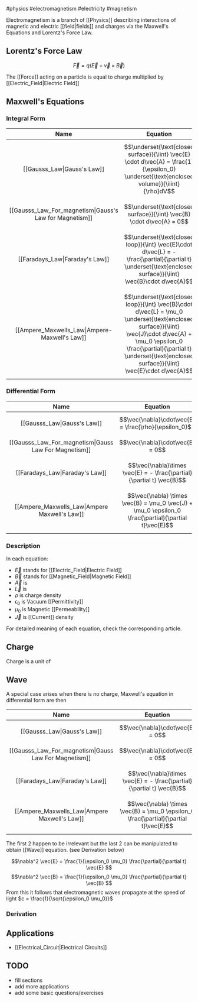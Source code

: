 #physics #electromagnetism #electricity #magnetism 

Electromagnetism is a branch of [[Physics]] describing interactions of magnetic and electric [[field|fields]] and charges via the Maxwell's Equations and Lorentz's Force Law.

## Lorentz's Force Law
$$\vec{F} = q(\vec{E} + \vec{v} \times  \vec{B}) $$

The [[Force]] acting on a particle is equal to charge multiplied by [[Electric_Field|Electric Field]] 
## Maxwell's Equations

### Integral Form
| Name | Equation |
| :---: | :---: |
| [[Gausss_Law\|Gauss's Law]] | $$\underset{\text{closed surface}}{\iint} \vec{E} \cdot d\vec{A} = \frac{1}{\epsilon_0} \underset{\text{enclosed volume}}{\iiint}{\rho}dV$$ |
| [[Gausss_Law_For_magnetism\|Gauss's Law for Magnetism]] | $$\underset{\text{closed surface}}{\iint} \vec{B} \cdot d\vec{A} = 0$$ |
| [[Faradays_Law\|Faraday's Law]] | $$\underset{\text{closed loop}}{\int} \vec{E}\cdot d\vec{L} = -\frac{\partial}{\partial t} \underset{\text{enclosed surface}}{\iint} \vec{B}\cdot d\vec{A}$$  |
| [[Ampere_Maxwells_Law\|Ampere-Maxwell's Law]] | $$\underset{\text{closed loop}}{\int} \vec{B}\cdot d\vec{L} = \mu_0 \underset{\text{enclosed surface}}{\iint} \vec{J}\cdot d\vec{A} + \mu_0 \epsilon_0 \frac{\partial}{\partial t} \underset{\text{enclosed surface}}{\iint} \vec{E}\cdot d\vec{A}$$ |

### Differential Form
| Name | Equation |
| :---: | :---: |
| [[Gausss_Law\|Gauss's Law]] | $$\vec{\nabla}\cdot\vec{E} = \frac{\rho}{\epsilon_0}$$ |
| [[Gausss_Law_For_magnetism\|Gauss Law For Magnetism]] | $$\vec{\nabla}\cdot\vec{B} = 0$$ |
| [[Faradays_Law\|Faraday's Law]] | $$\vec{\nabla}\times \vec{E} = - \frac{\partial}{\partial t} \vec{B}$$ |
| [[Ampere_Maxwells_Law\|Ampere Maxwell's Law]] | $$\vec{\nabla} \times \vec{B} = \mu_0 \vec{J} + \mu_0 \epsilon_0 \frac{\partial}{\partial t}\vec{E}$$ |

### Description

In each equation:
- $\vec{E}$ stands for [[Electric_Field|Electric Field]]
- $\vec{B}$ stands for [[Magnetic_Field|Magnetic Field]]
- $\vec{A}$ is 
- $\vec{L}$ is
- $\rho$ is charge density
- $\epsilon_0$ is Vacuum [[Permittivity]]
- $\mu_0$ is Magnetic [[Permeability]]
- $\vec{J}$ is [[Current]] density

For detailed meaning of each equation, check the corresponding article.

## Charge

Charge is a unit of 

## Wave
A special case arises when there is no charge, Maxwell's equation in differential form are then

| Name | Equation |
| :---: | :---: |
| [[Gausss_Law\|Gauss's Law]] | $$\vec{\nabla}\cdot\vec{E} = 0$$ |
| [[Gausss_Law_For_magnetism\|Gauss Law For Magnetism]] | $$\vec{\nabla}\cdot\vec{B} = 0$$ |
| [[Faradays_Law\|Faraday's Law]] | $$\vec{\nabla}\times \vec{E} = - \frac{\partial}{\partial t} \vec{B}$$ |
| [[Ampere_Maxwells_Law\|Ampere Maxwell's Law]] | $$\vec{\nabla} \times \vec{B} = \mu_0 \epsilon_0 \frac{\partial}{\partial t}\vec{E}$$ |

The first 2 happen to be irrelevant but the last 2 can be manipulated to obtain [[Wave]] equation. (see Derivation below)

$$\nabla^2 \vec{E} = \frac{1}{\epsilon_0 \mu_0} \frac{\partial}{\partial t} \vec{E} $$
$$\nabla^2 \vec{B} = \frac{1}{\epsilon_0 \mu_0} \frac{\partial}{\partial t} \vec{B} $$
From this it follows that electromagnetic waves  propagate at the speed of light $c = \frac{1}{\sqrt{\epsilon_0 \mu_0}}$

### Derivation

## Applications
- [[Electrical_Circuit|Electrical Circuits]]

## TODO
- fill sections
- add more applications
- add some basic questions/exercises